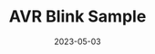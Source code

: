 ---
title: AVR Blink Sample
description: Compiling source with `avr-gcc` and making use of `avr-objcopy` to output a `.hex` file for burning.
date: 2023-05-03
url: https://github.com/cherbie/avr-blink
---